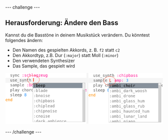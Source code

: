\--- challenge \---

## Herausforderung: Ändere den Bass

Kannst du die Basstöne in deinem Musikstück verändern. Du könntest folgendes ändern:

+ Den Namen des gespielten Akkords, z. B. `f2` statt `c2`
+ Den Akkordtyp, z.B. Dur (`:major`) statt Moll (`:minor`)
+ Den verwendeten Synthesizer
+ Das Sample, das gespielt wird

![Screenshot](images/dj-bass-challenge.png)

\--- /challenge \---